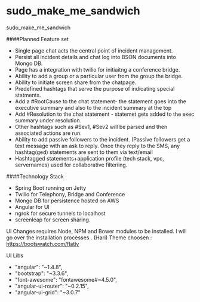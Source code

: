 # sudo_make_me_sandwich
sudo_make_me_sandwich


####Planned Feature set
- Single page chat acts the central point of incident management.
- Persist all incident details and chat log into BSON documents into Mongo DB.
- Page has a integration with twilio for initiaitng a conference bridge.
- Ability to add a group or a particular user from the group the bridge. 
- Ability to initiate screen share from the chatpage.
- Predefined hashtags that serve the purpose of indicating special statments.
- Add a #RootCause to the chat statement- the statement goes into the executive summary and also to the incident summary at the top
- Add #Resolution to the chat statement - statemet gets added to the exec summary under resolution.
- Other hashtags such as #Sev1, #Sev2 will be parsed and then associated actions are run.
- Ability to add  passive followers to the incident. (Passive followers get a text message with an ask to reply. Once they reply to the SMS, any hashtag(ged) statements are sent to them via text/email
- Hashtagged statements+application profile (tech stack, vpc, servernames) used for collaborative filteriing.

####Technology Stack
- Spring Boot running on Jetty
- Twilio for Telephony, Bridge and Conference
- Mongo DB for persistence hosted on AWS
- Angular for UI
- ngrok for secure tunnels to localhost 
- screenleap for screen sharing.





UI Changes requires Node, NPM and Bower modules to be installed. I will go over the installation processes . (Hari)
Theme choosen : https://bootswatch.com/flatly 

UI Libs
- "angular": "~1.4.8",
- "bootstrap": "~3.3.6",
- "font-awesome": "fontawesome#~4.5.0",
- "angular-ui-router": "~0.2.15",
- "angular-ui-grid": "~3.0.7"
 
